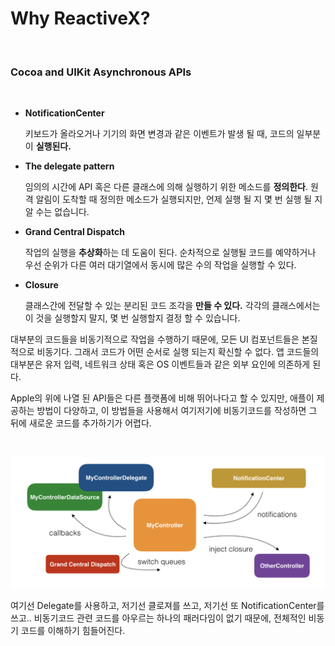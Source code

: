 Why ReactiveX?
=======
<br/>

### Cocoa and UIKit Asynchronous APIs

<br/>

- **NotificationCenter**

  키보드가 올라오거나 기기의 화면 변경과 같은 이벤트가 발생 될 때, 코드의 일부분이 **실행된다.**

- **The delegate pattern**

  임의의 시간에 API 혹은 다른 클래스에 의해 실행하기 위한 메소드를 **정의한다**. 원격 알림이 도착할 때 정의한 메소드가 실행되지만, 언제 실행 될 지 몇 번 실행 될 지 알 수는 없습니다.

- **Grand Central Dispatch**

  작업의 실행을 **추상화**하는 데 도움이 된다. 순차적으로 실행될 코드를 예약하거나 우선 순위가 다른 여러 대기열에서 동시에 많은 수의 작업을 실행할 수 있다.

- **Closure**

  클래스간에 전달할 수 있는 분리된 코드 조각을 **만들 수 있다.** 각각의 클래스에서는 이 것을 실행할지 말지, 몇 번 실행할지 결정 할 수 있습니다.



대부분의 코드들을 비동기적으로 작업을 수행하기 때문에, 모든 UI 컴포넌트들은 본질적으로 비동기다.  그래서 코드가 어떤 순서로 실행 되는지 확신할 수 없다.  앱 코드들의 대부분은 유저 입력,  네트워크 상태 혹은 OS 이벤트들과 같은 외부 요인에 의존하게 된다. 

Apple의 위에 나열 된 API들은 다른 플랫폼에 비해 뛰어나다고 할 수 있지만, 애플이 제공하는 방법이 다양하고, 이 방법들을 사용해서 여기저기에 비동기코드를 작성하면 그 뒤에 새로운 코드를 추가하기가 어렵다.

<br/>

![complex](./images/complexApple.png)

여기선 Delegate를 사용하고, 저기선 클로져를 쓰고, 저기선 또 NotificationCenter를 쓰고.. 비동기코드 관련 코드를 아우르는 하나의 패러다임이 없기 때문에, 전체적인 비동기 코드를 이해하기 힘들어진다.



